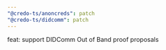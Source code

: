 ```yaml
---
"@credo-ts/anoncreds": patch
"@credo-ts/didcomm": patch
---
```


feat: support DIDComm Out of Band proof proposals
